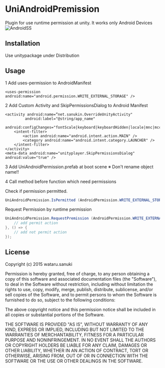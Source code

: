 # UniAndroidPremission
Plugin for use runtime permission at unity.
It works only Android Devices
![AndroidSS](https://github.com/sanukin39/UniAndroidPermission/blob/master/images/RuntimePermission.png)

## Installation
Use unitypackage under Distribution

## Usage

1 Add uses-permission to AndroidManifest

```
<uses-permission android:name="android.permission.WRITE_EXTERNAL_STORAGE" /> 
```

2 Add Custom Activity and SkipPermissionsDialog to Android Manifest

```
<activity android:name=“net.sanukin.OverrideUnityActivity"
         android:label="@string/app_name"
         android:configChanges="fontScale|keyboard|keyboardHidden|locale|mnc|mcc|navigation|orientation|screenLayout|screenSize|smallestScreenSize|uiMode|touchscreen">
    <intent-filter>
        <action android:name="android.intent.action.MAIN" />
        <category android:name="android.intent.category.LAUNCHER" />
    </intent-filter>
</activity>
<meta-data android:name="unityplayer.SkipPermissionsDialog" android:value="true" />
```

3 Add UniAndroidPermission.prefab at boot scene  ※ Don't rename object name!!


4 Call method before function which need permissions

Check if permission permitted.

```cs
UniAndroidPermission.IsPermitted (AndroidPermission.WRITE_EXTERNAL_STORAGE)
```

Request Permission by runtime permission

```cs
UniAndroidPermission.RequestPremission (AndroidPermission.WRITE_EXTERNAL_STORAGE, () => {
    // add permit action
}, () => {
    // add not permit action
});
```


## License
Copyright (c) 2015 wataru.sanuki

Permission is hereby granted, free of charge, to any person obtaining a copy
of this software and associated documentation files (the "Software"), to deal
in the Software without restriction, including without limitation the rights
to use, copy, modify, merge, publish, distribute, sublicense, and/or sell
copies of the Software, and to permit persons to whom the Software is
furnished to do so, subject to the following conditions:

The above copyright notice and this permission notice shall be included in all
copies or substantial portions of the Software.

THE SOFTWARE IS PROVIDED "AS IS", WITHOUT WARRANTY OF ANY KIND, EXPRESS OR
IMPLIED, INCLUDING BUT NOT LIMITED TO THE WARRANTIES OF MERCHANTABILITY,
FITNESS FOR A PARTICULAR PURPOSE AND NONINFRINGEMENT. IN NO EVENT SHALL THE
AUTHORS OR COPYRIGHT HOLDERS BE LIABLE FOR ANY CLAIM, DAMAGES OR OTHER
LIABILITY, WHETHER IN AN ACTION OF CONTRACT, TORT OR OTHERWISE, ARISING FROM,
OUT OF OR IN CONNECTION WITH THE SOFTWARE OR THE USE OR OTHER DEALINGS IN THE
SOFTWARE.
